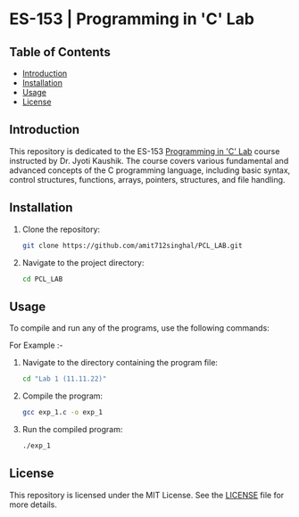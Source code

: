 # ES-153 | Programming in 'C' Lab

## Table of Contents

- [Introduction](#introduction)
- [Installation](#installation)
- [Usage](#usage)
- [License](#license)

## Introduction

This repository is dedicated to the ES-153 [Programming in 'C' Lab](LAB_Syllabus.pdf) course instructed by Dr. Jyoti Kaushik. The course covers various fundamental and advanced concepts of the C programming language, including basic syntax, control structures, functions, arrays, pointers, structures, and file handling.

## Installation

1. Clone the repository:

   ```sh
   git clone https://github.com/amit712singhal/PCL_LAB.git
   ```

2. Navigate to the project directory:

   ```sh
   cd PCL_LAB
   ```

## Usage

To compile and run any of the programs, use the following commands:

For Example :-

1. Navigate to the directory containing the program file:

   ```sh
   cd "Lab 1 (11.11.22)"
   ```

2. Compile the program:

   ```sh
   gcc exp_1.c -o exp_1
   ```

3. Run the compiled program:

   ```sh
   ./exp_1
   ```

## License

This repository is licensed under the MIT License. See the [LICENSE](LICENSE) file for more details.
